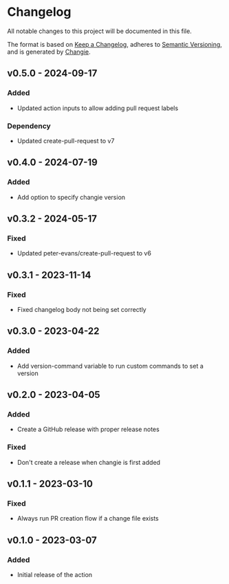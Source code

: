 # Changelog
All notable changes to this project will be documented in this file.

The format is based on [Keep a Changelog](https://keepachangelog.com/en/1.0.0/),
adheres to [Semantic Versioning](https://semver.org/spec/v2.0.0.html),
and is generated by [Changie](https://github.com/miniscruff/changie).


## v0.5.0 - 2024-09-17
### Added
* Updated action inputs to allow adding pull request labels
### Dependency
* Updated create-pull-request to v7

## v0.4.0 - 2024-07-19
### Added
* Add option to specify changie version

## v0.3.2 - 2024-05-17
### Fixed
* Updated peter-evans/create-pull-request to v6

## v0.3.1 - 2023-11-14
### Fixed
* Fixed changelog body not being set correctly

## v0.3.0 - 2023-04-22
### Added
* Add version-command variable to run custom commands to set a version

## v0.2.0 - 2023-04-05
### Added
* Create a GitHub release with proper release notes
### Fixed
* Don't create a release when changie is first added

## v0.1.1 - 2023-03-10
### Fixed
* Always run PR creation flow if a change file exists

## v0.1.0 - 2023-03-07
### Added
* Initial release of the action
